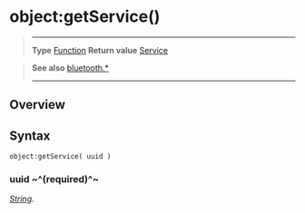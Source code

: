 # object:getService()

> --------------------- ------------------------------------------------------------------------------------------
> __Type__              [Function](https://docs.coronalabs.com/api/type/Function.html)
> __Return value__      [Service](/plugin/bluetooth/type/Service/index.md)


> __See also__          [bluetooth.*](/plugin/bluetooth.md)
> --------------------- ------------------------------------------------------------------------------------------

## Overview

## Syntax

	object:getService( uuid )

### uuid ~^(required)^~
_[String](https://docs.coronalabs.com/api/type/String.html)._